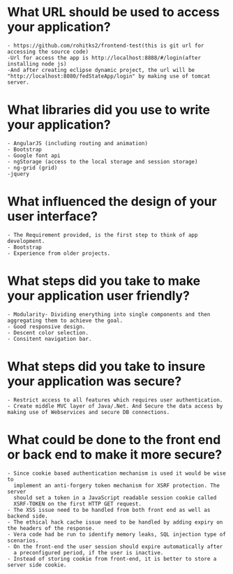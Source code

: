 # What URL should be used to access your application?	
	- https://github.com/rohitks2/frontend-test(this is git url for accessing the source code)
	-Url for access the app is http://localhost:8888/#/login(after installing node js)
	-And after creating eclipse dynamic project, the url will be "http://localhost:8080/fedStateApp/login" by making use of tomcat server.

# What libraries did you use to write your application?
	- AngularJS (including routing and animation)
	- Bootstrap
	- Google font api
	- ngStorage (access to the local storage and session storage)
	- ng-grid (grid)
	-jquery

# What influenced the design of your user interface?
	- The Requirement provided, is the first step to think of app development.
	- Bootstrap
	- Experience from older projects.

# What steps did you take to make your application user friendly?
	- Modularity- Dividing enerything into single components and then aggregating them to achieve the goal. 
	- Good responsive design.
	- Descent color selection.
	- Consitent navigation bar.


# What steps did you take to insure your application was secure?
	- Restrict access to all features which requires user authentication.
	- Create middle MVC layer of Java/.Net. And Secure the data access by making use of Webservices and secure DB connections.


# What could be done to the front end or back end to make it more secure?
	- Since cookie based authentication mechanism is used it would be wise to 
	  implement an anti-forgery token mechanism for XSRF protection. The server 
	  should set a token in a JavaScript readable session cookie called 
	  XSRF-TOKEN on the first HTTP GET request.
	- The XSS issue need to be handled from both front end as well as backend side.
	- The ethical hack cache issue need to be handled by adding expiry on the headers of the response.
	- Vera code had be run to identify memory leaks, SQL injection type of scenarios.
	- On the front-end the user session should expire automatically after 
	  a preconfigured period, if the user is inactive.
	- Instead of storing cookie from front-end, it is better to store a server side cookie.
